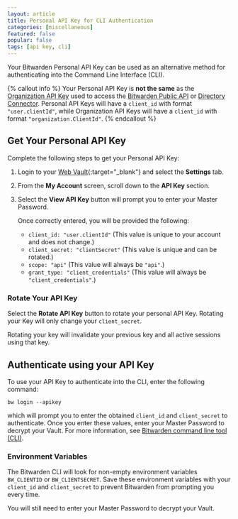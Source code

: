 ```yaml
---
layout: article
title: Personal API Key for CLI Authentication
categories: [miscellaneous]
featured: false
popular: false
tags: [api key, cli]
---
```


Your Bitwarden Personal API Key can be used as an alternative method for authenticating into the Command Line Interface (CLI).

{% callout info %}
Your Personal API Key is **not the same** as the [Organization API Key]({{site.baseurl}}/public-api/#authentication) used to access the [Bitwarden Public API]({{site.baseurl}}/public-api/) or [Directory Connector]({{site.baseurl}}/directory-sync/). Personal API Keys will have a `client_id` with format `"user.clientId"`, while Organization API Keys will have a `client_id` with format `"organization.ClientId"`.
{% endcallout %}

## Get Your Personal API Key

Complete the following steps to get your Personal API Key:

1. Login to your [Web Vault](https://vault.bitwarden.com){:target="_blank"} and select the **Settings** tab.
2. From the **My Account** screen, scroll down to the **API Key** section.
3. Select the **View API Key** button will prompt you to enter your Master Password.

   Once correctly entered, you will be provided the following:
   - `client_id: "user.clientId"` (This value is unique to your account and does not change.)
   - `client_secret: "clientSecret"` (This value is unique and can be rotated.)
   - `scope: "api"` (This value will always be `"api"`.)
   - `grant_type: "client_credentials"` (This value will always be `"client_credentials"`.)

### Rotate Your API Key

Select the **Rotate API Key** button to rotate your personal API Key. Rotating your Key will only change your `client_secret`.

Rotating your key will invalidate your previous key and all active sessions using that key.

## Authenticate using your API Key

To use your API Key to authenticate into the CLI, enter the following command:
```
bw login --apikey
```
which will prompt you to enter the obtained `client_id` and  `client_secret` to authenticate. Once you enter these values, enter your Master Password to decrypt your Vault. For more information, see [Bitwarden command line tool (CLI)](https://bitwarden.com/help/cli/).

### Environment Variables

The Bitwarden CLI will look for non-empty environment variables `BW_CLIENTID` or `BW_CLIENTSECRET`. Save these environment variables with your `client_id` and `client_secret` to prevent Bitwarden from prompting you every time.

You will still need to enter your Master Password to decrypt your Vault.
